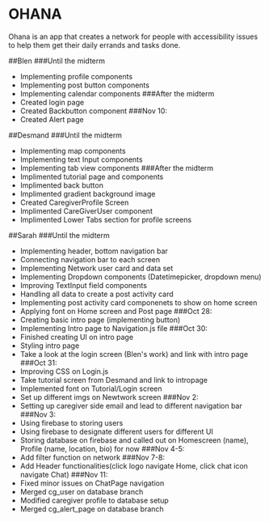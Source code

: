 # OHANA
Ohana is an app that creates a network for people with accessibility issues to help them get their daily errands and tasks done.

##Blen
###Until the midterm
- Implementing profile components
- Implementing post button components
- Implementing calendar components
###After the midterm
- Created login page 
- Created Backbutton component
###Nov 10:
- Created Alert page

##Desmand
###Until the midterm
- Implementing map components
- Implementing text Input components
- Implementing tab view components
###After the midterm
- Implimented tutorial page and components
- Implimented back button
- Implimented gradient background image
- Created CaregiverProfile Screen
- Implimented CareGiverUser component
- Implimented Lower Tabs section for profile screens 

##Sarah
###Until the midterm
- Implementing header, bottom navigation bar
- Connecting navigation bar to each screen
- Implementing Network user card and data set
- Implementing Dropdown components (Datetimepicker, dropdown menu)
- Improving TextInput field components
- Handling all data to create a post activity card
- Implementing post activity card componenets to show on home screen
- Applying font on Home screen and Post page
###Oct 28:
- Creating basic intro page (implementing button)
- Implementing Intro page to Navigation.js file
###Oct 30:
- Finished creating UI on intro page
- Styling intro page
- Take a look at the login screen (Blen's work) and link with intro page
###Oct 31:
- Improving CSS on Login.js
- Take tutorial screen from Desmand and link to intropage
- Implemented font on Tutorial/Login screen
- Set up different imgs on Newtwork screen
###Nov 2:
- Setting up caregiver side email and lead to different navigation bar
###Nov 3:
- Using firebase to storing users
- Using firebase to designate different users for different UI
- Storing database on firebase and called out on Homescreen (name), Profile (name, location, bio) for now
###Nov 4-5:
- Add filter function on network
###Nov 7-8:
- Add Header functionalities(click logo navigate Home, click chat icon navigate Chat)
###Nov 11:
- Fixed minor issues on ChatPage navigation
- Merged cg_user on database branch
- Modified caregiver profile to database setup
- Merged cg_alert_page on database branch

